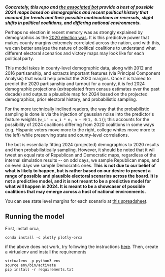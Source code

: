 **_Concretely, this repo and [the associated bot](https://twitter.com/bot_2024) provide a host of possible 2024 maps based on demographics and recent political history that account for trends and their possible continuations or reversals, slight shifts in political coalitions, and differing national environments._**

Perhaps no election in recent memory was as strongly explained by demographics as the [2020 election was](https://centerforpolitics.org/crystalball/articles/demographics-and-expectations-analyzing-biden-and-trumps-performances/). It is this predictive power that makes county margins extremely correlated across the nation, and with this, we can better analyze the nature of political coalitions to understand what different electoral scenarios and victory maps may look like for each political party.

This model takes in county-level demographic data, along with 2012 and 2016 partisanship, and extracts important features (via Principal Component Analysis) that would help predict the 2020 margins. Once it is trained to predict the 2020 partisanship and turnout for a county, it is fed 2024 demographic projections (extrapolated from census estimates over the past decade) and outputs a plausible map for 2024 based on the projected demographics, prior electoral history, and probabilistic sampling.

For the more technically inclined readers, the way that the probabilistic sampling is done is via the injection of gaussian noise into the predictor's feature weights (`w_i' = w_i * n, n ~ N(1, 0.1)`); this accounts for the possibility of 2024 coalitions differing from 2020 coalitions in some ways (e.g. Hispanic voters move more to the right, college whites move more to the left) while preserving state and county-level correlations.

The bot is essentially fitting 2024 (projected) demographics to 2020 results and then probabilistically sampling. However, it should be noted that it will tweet an equal rate of Republican and Democratic maps, regardless of the internal simulation results -- on odd days, we sample Republican maps, and on even days we sample Democratic ones. **This is not due to our belief of what is likely to happen, but is rather based on our desire to present a range of possible and plausible electoral scenarios across the board. It is not a predictive model, and it is not meant to be a predictive model for what will happen in 2024. It is meant to be a showcaser of possible coalitions that may emerge across a host of national environments.**

You can see state level margins for each scenario at [this spreadsheet](https://docs.google.com/spreadsheets/d/1GD9GahVdiuYDR82Ne7oV_qW2hKwbL7cuyhgD1AhbZ48/edit#gid=0).


## Running the model

First, install orca,

```
conda install -c plotly plotly-orca
```

if the above does not work, try following the instructions [here](https://plotly.com/python/orca-management/).
Then, create a virtualenv and install the requirements

```
virtualenv -p python3 env
source env/bin/activate
pip install -r requirements.txt
```

